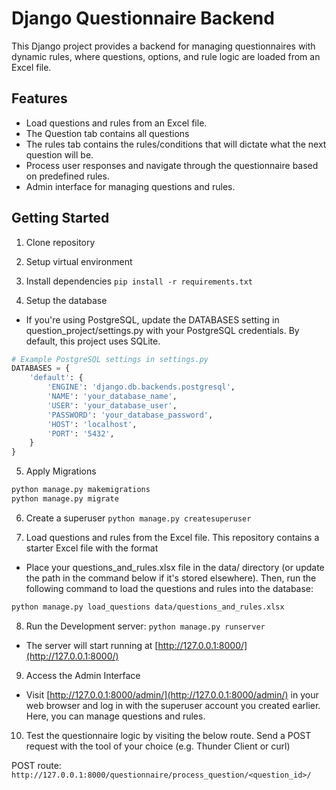 # Django Questionnaire Backend

This Django project provides a backend for managing questionnaires with dynamic rules, where questions, options, and rule logic are loaded from an Excel file.

## Features

- Load questions and rules from an Excel file.
- The Question tab contains all questions
- The rules tab contains the rules/conditions that will dictate what the next question will be.
- Process user responses and navigate through the questionnaire based on predefined rules.
- Admin interface for managing questions and rules.

## Getting Started

1. Clone repository

2. Setup virtual environment

3. Install dependencies `pip install -r requirements.txt`

4. Setup the database

  - If you're using PostgreSQL, update the DATABASES setting in question_project/settings.py with your PostgreSQL credentials. By default, this project uses SQLite.

```python
# Example PostgreSQL settings in settings.py
DATABASES = {
    'default': {
        'ENGINE': 'django.db.backends.postgresql',
        'NAME': 'your_database_name',
        'USER': 'your_database_user',
        'PASSWORD': 'your_database_password',
        'HOST': 'localhost',
        'PORT': '5432',
    }
}
```

5. Apply Migrations

```bash
python manage.py makemigrations
python manage.py migrate
```

6. Create a superuser `python manage.py createsuperuser`

7. Load questions and rules from the Excel file. This repository contains a starter Excel file with the format

  - Place your questions_and_rules.xlsx file in the data/ directory (or update the path in the command below if it's stored elsewhere). Then, run the following command to load the questions and rules into the database:

```bash
python manage.py load_questions data/questions_and_rules.xlsx
```

8. Run the Development server: `python manage.py runserver`

  - The server will start running at [http://127.0.0.1:8000/](http://127.0.0.1:8000/)

9. Access the Admin Interface

  - Visit [http://127.0.0.1:8000/admin/](http://127.0.0.1:8000/admin/) in your web browser and log in with the superuser account you created earlier. Here, you can manage questions and rules.

10. Test the questionnaire logic by visiting the below route. Send a POST request with the tool of your choice (e.g. Thunder Client or curl)

POST route: `http://127.0.0.1:8000/questionnaire/process_question/<question_id>/`
